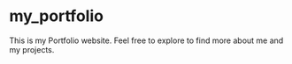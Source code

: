 # my_portfolio
This is my Portfolio website. Feel free to explore to find more about me and my projects.

